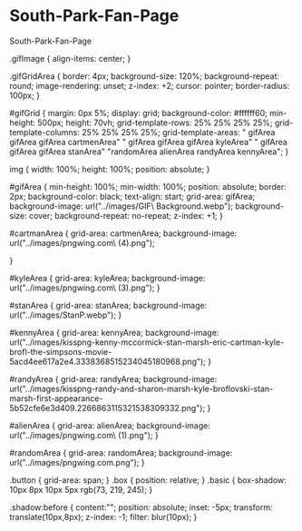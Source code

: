 # South-Park-Fan-Page
South-Park-Fan-Page


.gifImage {
  align-items: center;
}

.gifGridArea {
  border: 4px;
  background-size: 120%;
  background-repeat: round;
  image-rendering: unset;
  z-index: +2;
  cursor: pointer;
  border-radius: 100px;
}

#gifGrid {
  margin: 0px 5%;
  display: grid;
  background-color: #ffffff60;
  min-height: 500px;
  height: 70vh;
  grid-template-rows: 25% 25% 25% 25%;
  grid-template-columns: 25% 25% 25% 25%;
  grid-template-areas: 
  " gifArea gifArea gifArea cartmenArea"
  " gifArea gifArea gifArea kyleArea"
  " gifArea gifArea gifArea stanArea"
  "randomArea alienArea randyArea kennyArea";
}

img {
  width: 100%;
  height: 100%;
  position: absolute;
}

#gifArea {
  min-height: 100%;
  min-width: 100%;
  position: absolute;
  border: 2px;
  background-color: black;
  text-align: start;
  grid-area: gifArea;
  background-image: url("../images/GIF\ Background.webp");
  background-size: cover;
  background-repeat: no-repeat;
  z-index: +1;
}

#cartmanArea {
  grid-area: cartmenArea;
  background-image: url("../images/pngwing.com\ \(4\).png");
  
}

#kyleArea {
  grid-area: kyleArea;
  background-image: url("../images/pngwing.com\ \(3\).png");
}

#stanArea {
  grid-area: stanArea;
  background-image: url("../images/StanP.webp");
}

#kennyArea {
  grid-area: kennyArea;
  background-image: url("../images/kisspng-kenny-mccormick-stan-marsh-eric-cartman-kyle-brofl-the-simpsons-movie-5acd4ee617a2e4.3338368515234045180968.png");
}

#randyArea {
  grid-area: randyArea;
  background-image: url("../images/kisspng-randy-and-sharon-marsh-kyle-broflovski-stan-marsh-first-appearance-5b52cfe6e3d409.2266863115321538309332.png");
}

#alienArea {
  grid-area: alienArea;
  background-image: url("../images/pngwing.com\ \(1\).png");
}

#randomArea {
  grid-area: randomArea;
  background-image: url("../images/pngwing.com.png");
}

.button {
  grid-area: span;
}
.box {
  position: relative;
}
.basic {
  box-shadow: 10px 8px 10px 5px rgb(73, 219, 245);
}

.shadow:before {
  content:"";
  position: absolute;
  inset: -5px;
  transform: translate(10px,8px);
  z-index: -1;
  filter: blur(10px);
}
